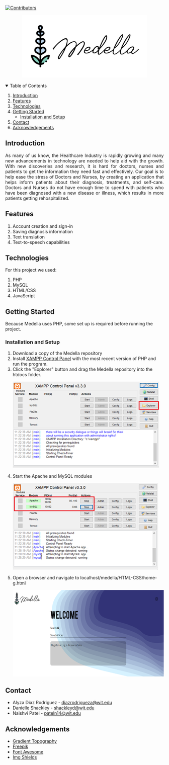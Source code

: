 [![Contributors][contributors-shield]][contributors-url]

<p align="center">
    <img src="RESOURCES/m-logo.png" height="200px">
</p>

<!-- TABLE OF CONTENTS -->
<details open="open">
  <summary>Table of Contents</summary>
  <ol>
    <li>
      <a href="#introduction">Introduction</a>
    </li>
    <li><a href="#features">Features</a></li>
     <li><a href="#technologies">Technologies</li>
    <li><a href="#getting-started">Getting Started</a>
        <ul>
          <li><a href="#installation-and-setup">Installation and Setup</a></li>
      </ul>
    </li>
    <li><a href="#contact">Contact</a></li>
    <li><a href="#acknowledgements">Acknowledgements</a></li>
  </ol>
</details>

## Introduction
<p align="justify">
As many of us know, the Healthcare Industry is rapidly growing and many new advancements in technology are needed to help aid with the growth. With new discoveries and research, it is hard for doctors, nurses and patients to get the information they need fast and effectively. Our goal is to help ease the stress of Doctors and Nurses, by creating an application that helps inform patients about their diagnosis, treatments, and self-care. Doctors and Nurses do not have enough time to spend with patients who have been diagnosed with a new disease or illness, which results in more patients getting rehospitalized.
</p>

## Features
1. Account creation and sign-in
2. Saving diagnosis information
3. Text translation
4. Text-to-speech capabilities

## Technologies
For this project we used:
1. PHP
2. MySQL
3. HTML/CSS
4. JavaScript

## Getting Started
Because Medella uses PHP, some set up is required before running the project.

### Installation and Setup
1. Download a copy of the Medella repository
2. Install [XAMPP Control Panel](https://www.apachefriends.org/download.html) with the most recent version of PHP and run the program.
3. Click the "Explorer" button and drag the Medella repository into the htdocs folder.
    <p>
        <img src="RESOURCES/INSTRUCTIONS/xampp-explorer.png" height="275px">
    </p>
4. Start the Apache and MySQL modules
    <p>
        <img src="RESOURCES/INSTRUCTIONS/xampp-modules.png" height="275px">
    </p>
5. Open a browser and navigate to localhost/medella/HTML-CSS/home-g.html
    <p>
        <img src="RESOURCES/INSTRUCTIONS/guest-home-page.png" height="275px">
    </p>
    
## Contact
* Alyza Diaz Rodriguez - diazrodrigueza@wit.edu
* Danielle Shackley - shackleyd@wit.edu
* Naishvi Patel - pateln14@wit.edu


## Acknowledgements
* [Gradient Topography](https://coolbackgrounds.io/)
* [Freepik](https://www.flaticon.com/free-icon/lavender_4145325)
* [Font Awesome](https://fontawesome.com)
* [Img Shields](https://shields.io)



[contributors-shield]: https://img.shields.io/github/contributors/alyzadiaz/medella.svg?style=plastic&color=9cf
[contributors-url]: https://github.com/alyzadiaz/medella/graphs/contributors
